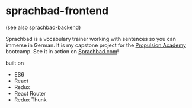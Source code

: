 # sprachbad-frontend
(see also [sprachbad-backend](https://github.com/jimynu/sprachbad-backend))

Sprachbad is a vocabulary trainer working with sentences so you can immerse in German. It is my capstone project for the [Propulsion Academy](https://propulsionacademy.com) bootcamp. See it in action on [Sprachbad.com](https://sprachbad.com)!

built on

* ES6
* React
* Redux
* React Router
* Redux Thunk